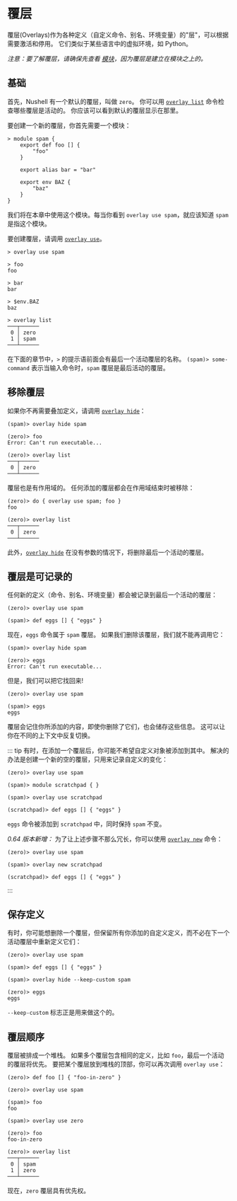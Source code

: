# 覆层

覆层(Overlays)作为各种定义（自定义命令、别名、环境变量）的"层"，可以根据需要激活和停用。
它们类似于某些语言中的虚拟环境，如 Python。

_注意：要了解覆层，请确保先查看 [模块](modules.md)，因为覆层是建立在模块之上的。_

## 基础

首先，Nushell 有一个默认的覆层，叫做 `zero`。
你可以用 [`overlay list`](/book/commands/overlay_list.md) 命令检查哪些覆层是活动的。
你应该可以看到默认的覆层显示在那里。

要创建一个新的覆层，你首先需要一个模块：

```shell
> module spam {
    export def foo [] {
        "foo"
    }

    export alias bar = "bar"

    export env BAZ {
        "baz"
    }
}
```

我们将在本章中使用这个模块。每当你看到 `overlay use spam`，就应该知道 `spam` 是指这个模块。

要创建覆层，请调用 [`overlay use`](/book/commands/overlay_add.md)。

```shell
> overlay use spam

> foo
foo

> bar
bar

> $env.BAZ
baz

> overlay list
───┬──────
 0 │ zero
 1 │ spam
───┴──────
```

在下面的章节中，`>` 的提示语前面会有最后一个活动覆层的名称。
`(spam)> some-command` 表示当输入命令时，`spam` 覆层是最后活动的覆层。

## 移除覆层

如果你不再需要叠加定义，请调用 [`overlay hide`](/book/commands/overlay_remove.md)：

```shell
(spam)> overlay hide spam

(zero)> foo
Error: Can't run executable...

(zero)> overlay list
───┬──────
 0 │ zero
───┴──────
```

覆层也是有作用域的。
任何添加的覆层都会在作用域结束时被移除：

```shell
(zero)> do { overlay use spam; foo }
foo

(zero)> overlay list
───┬──────
 0 │ zero
───┴──────
```

此外，[`overlay hide`](/book/commands/overlay_remove.md) 在没有参数的情况下，将删除最后一个活动的覆层。

## 覆层是可记录的

任何新的定义（命令、别名、环境变量）都会被记录到最后一个活动的覆层：

```shell
(zero)> overlay use spam

(spam)> def eggs [] { "eggs" }
```

现在，`eggs` 命令属于 `spam` 覆层。
如果我们删除该覆层，我们就不能再调用它：

```shell
(spam)> overlay hide spam

(zero)> eggs
Error: Can't run executable...
```

但是，我们可以把它找回来!

```shell
(zero)> overlay use spam

(spam)> eggs
eggs
```

覆层会记住你所添加的内容，即使你删除了它们，也会储存这些信息。
这可以让你在不同的上下文中反复切换。

::: tip
有时，在添加一个覆层后，你可能不希望自定义对象被添加到其中。
解决的办法是创建一个新的空的覆层，只用来记录自定义的变化：

```shell
(zero)> overlay use spam

(spam)> module scratchpad { }

(spam)> overlay use scratchpad

(scratchpad)> def eggs [] { "eggs" }
```

`eggs` 命令被添加到 `scratchpad` 中，同时保持 `spam` 不变。

_0.64 版本新增：_
为了让上述步骤不那么冗长，你可以使用 [`overlay new`](/book/commands/overlay_new.md) 命令：

```shell
(zero)> overlay use spam

(spam)> overlay new scratchpad

(scratchpad)> def eggs [] { "eggs" }
```

:::

## 保存定义

有时，你可能想删除一个覆层，但保留所有你添加的自定义定义，而不必在下一个活动覆层中重新定义它们：

```shell
(zero)> overlay use spam

(spam)> def eggs [] { "eggs" }

(spam)> overlay hide --keep-custom spam

(zero)> eggs
eggs
```

`--keep-custom` 标志正是用来做这个的。

## 覆层顺序

覆层被排成一个堆栈。
如果多个覆层包含相同的定义，比如 `foo`，最后一个活动的覆层将优先。
要把某个覆层放到堆栈的顶部，你可以再次调用 `overlay use`：

```shell
(zero)> def foo [] { "foo-in-zero" }

(zero)> overlay use spam

(spam)> foo
foo

(spam)> overlay use zero

(zero)> foo
foo-in-zero

(zero)> overlay list
───┬──────
 0 │ spam
 1 │ zero
───┴──────
```

现在，`zero` 覆层具有优先权。
